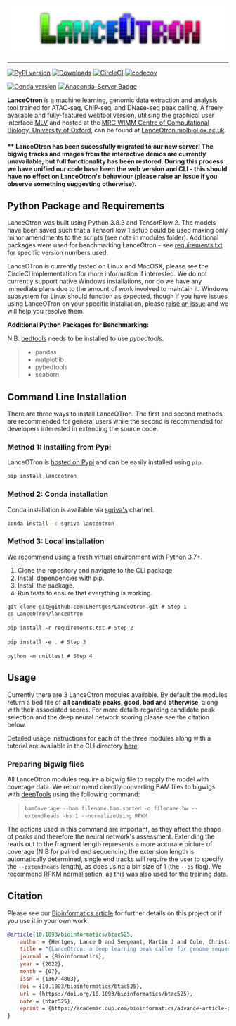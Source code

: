 <p align="center">
    <img src="assets/LanceOtron_logo_shadow_dark.png" alt="LanceOtron logo">
</p>

-----------------------

[![PyPI version](https://badge.fury.io/py/lanceotron.svg)](https://badge.fury.io/py/lanceotron) [![Downloads](https://static.pepy.tech/badge/lanceotron)](https://pepy.tech/project/lanceotron) [![CircleCI](https://circleci.com/gh/Chris1221/lanceotron/tree/main.svg?style=shield)](https://circleci.com/gh/Chris1221/lanceotron/tree/main) [![codecov](https://codecov.io/gh/Chris1221/lanceotron/branch/main/graph/badge.svg?token=yhL3YI00UP)](https://codecov.io/gh/Chris1221/lanceotron)

[![Conda version](http://anaconda.org/sgriva/lanceotron/badges/version.svg)](https://anaconda.org/sgriva/lanceotron) [![Anaconda-Server Badge](https://anaconda.org/sgriva/lanceotron/badges/downloads.svg)](https://anaconda.org/sgriva/lanceotron)

**LanceOtron** is a machine learning, genomic data extraction and analysis tool trained for ATAC-seq, ChIP-seq, and DNase-seq peak calling. A freely available and fully-featured webtool version, utilising the graphical user interface [MLV](https://mlv.molbiol.ox.ac.uk) and hosted at the [MRC WIMM Centre of Computational Biology, University of Oxford](https://www.imm.ox.ac.uk/research/units-and-centres/mrc-wimm-centre-for-computational-biology), can be found at [LanceOtron.molbiol.ox.ac.uk](https://lanceotron.molbiol.ox.ac.uk).

#### ** LanceOtron has been sucessfully migrated to our new server! The bigwig tracks and images from the interactive demos are currently unavailable, but full functionality has been restored. During this process we have unified our code base been the web version and CLI - this should have no effect on LanceOtron's behaviour (please raise an issue if you observe something suggesting otherwise).  

## Python Package and Requirements

LanceOtron was built using Python 3.8.3 and TensorFlow 2. The models have been saved such that a TensorFlow 1 setup could be used making only minor amendments to the scripts (see note in modules folder). Additional packages were used for benchmarking LanceOtron - see [requirements.txt](lanceotron/requirements.txt) for specific version numbers used. 

LanceOTron is currently tested on Linux and MacOSX, please see the CircleCI implementation for more information if interested. We do not currently support native Windows installations, nor do we have any immediate plans due to the amount of work involved to maintain it. Windows subsystem for Linux should function as expected, though if you have issues using LanceOTron on your specific installation, please [raise an issue](https://github.com/LHentges/LanceOtron/issues/new/choose) and we will help you resolve them. 

**Additional Python Packages for Benchmarking:**

N.B. [bedtools](https://github.com/arq5x/bedtools2) needs to be installed to use *pybedtools*.
> * pandas
> * matplotlib
> * pybedtools
> * seaborn

## Command Line Installation

There are three ways to install LanceOTron. The first and second methods are recommended for general users while the second is recommended for developers interested in extending the source code.

### Method 1: Installing from Pypi 

LanceOTron is [hosted on Pypi](https://pypi.org/project/lanceotron/) and can be easily installed using `pip`. 

```sh
pip install lanceotron
```

### Method 2: Conda installation

Conda installation is available via [sgriva's](https://anaconda.org/sgriva) channel.

```sh
conda install -c sgriva lanceotron
```

### Method 3: Local installation

We recommend using a fresh virtual environment with Python 3.7+. 

1. Clone the repository and navigate to the CLI package
2. Install dependencies with pip.
3. Install the package.
4. Run tests to ensure that everything is working.

```{sh}
git clone git@github.com:LHentges/LanceOtron.git # Step 1
cd LanceOTron/lanceotron

pip install -r requirements.txt # Step 2

pip install -e . # Step 3

python -m unittest # Step 4
```

## Usage

Currently there are 3 LanceOtron modules available. By default the modules return a bed file of **all candidate peaks, good, bad and otherwise**, along with their associated scores. For more details regarding candidate peak selection and the deep neural network scoring please see the citation below. 

Detailed usage instructions for each of the three modules along with a tutorial are available in the CLI directory [here](lanceotron/).

### Preparing bigwig files

All LanceOtron modules require a bigwig file to supply the model with coverage data. We recommend directly converting BAM files to bigwigs with [deepTools](https://github.com/deeptools/deepTools/tree/develop) using the following command:

> `bamCoverage --bam filename.bam.sorted -o filename.bw --extendReads -bs 1 --normalizeUsing RPKM`

The options used in this command are important, as they affect the shape of peaks and therefore the neural network's assessment. Extending the reads out to the fragment length represents a more accurate picture of coverage (N.B for paired end sequencing the extension length is automatically determined, single end tracks will require the user to specify the `--extendReads` length), as does using a bin size of 1 (the `--bs` flag). We recommend RPKM normalisation, as this was also used for the training data.


## Citation

Please see our [Bioinformatics article](https://academic.oup.com/bioinformatics/advance-article/doi/10.1093/bioinformatics/btac525/6648462) for further details on this project or if you use it in your own work.

```bibtex
@article{10.1093/bioinformatics/btac525,
    author = {Hentges, Lance D and Sergeant, Martin J and Cole, Christopher B and Downes, Damien J and Hughes, Jim R and Taylor, Stephen},
    title = "{LanceOtron: a deep learning peak caller for genome sequencing experiments}",
    journal = {Bioinformatics},
    year = {2022},
    month = {07},
    issn = {1367-4803},
    doi = {10.1093/bioinformatics/btac525},
    url = {https://doi.org/10.1093/bioinformatics/btac525},
    note = {btac525},
    eprint = {https://academic.oup.com/bioinformatics/advance-article-pdf/doi/10.1093/bioinformatics/btac525/45048211/btac525.pdf},
}
```
